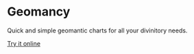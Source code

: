 # Geomancy
Quick and simple geomantic charts for all your divinitory needs.

[Try it online](https://ashenfactory.github.io/Geomancy/)
